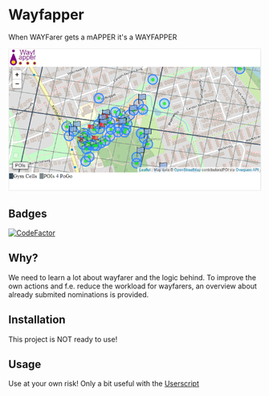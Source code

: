 # Wayfapper

When WAYFarer gets a mAPPER it's a WAYFAPPER

![Wayfapper](.assets/header.png?raw=true)

## Badges

[![CodeFactor](https://www.codefactor.io/repository/github/wayfapper/website/badge)](https://www.codefactor.io/repository/github/wayfapper/website)


## Why?

We need to learn a lot about wayfarer and the logic behind. To improve the own
actions and f.e. reduce the workload for wayfarers, an overview about already
submited nominations is provided.


## Installation

This project is NOT ready to use!


## Usage

Use at your own risk! Only a bit useful with the [Userscript](https://github.com/Wayfapper/UserScript)

